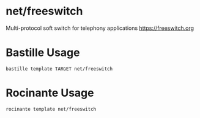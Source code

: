 # net/freeswitch
Multi-protocol soft switch for telephony applications
https://freeswitch.org

# Bastille Usage
```shell
bastille template TARGET net/freeswitch
```

# Rocinante Usage
```shell
rocinante template net/freeswitch
```
